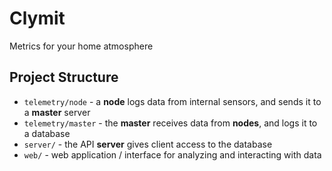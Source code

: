 # Clymit

Metrics for your home atmosphere

## Project Structure

- `telemetry/node` - a **node** logs data from internal sensors, and sends it to a **master** server
- `telemetry/master` - the **master** receives data from **nodes**, and logs it to a database
- `server/` - the API **server** gives client access to the database
- `web/` - web application / interface for analyzing and interacting with data
